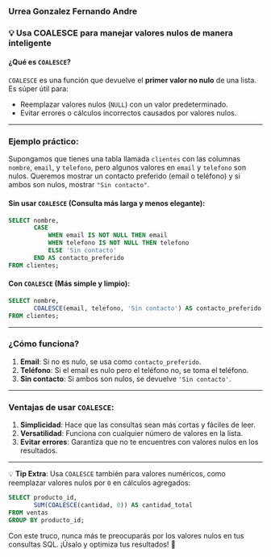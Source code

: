 ### Urrea Gonzalez Fernando Andre
### 💡 Usa **COALESCE** para manejar valores nulos de manera inteligente

#### ¿Qué es `COALESCE`?
`COALESCE` es una función que devuelve el **primer valor no nulo** de una lista. Es súper útil para:
- Reemplazar valores nulos (`NULL`) con un valor predeterminado.
- Evitar errores o cálculos incorrectos causados por valores nulos.

---

### Ejemplo práctico: 

Supongamos que tienes una tabla llamada `clientes` con las columnas `nombre`, `email`, y `telefono`, pero algunos valores en `email` y `telefono` son nulos. Queremos mostrar un contacto preferido (email o teléfono) y si ambos son nulos, mostrar `"Sin contacto"`.

#### Sin usar `COALESCE` (Consulta más larga y menos elegante):
```sql
SELECT nombre,
       CASE 
           WHEN email IS NOT NULL THEN email
           WHEN telefono IS NOT NULL THEN telefono
           ELSE 'Sin contacto'
       END AS contacto_preferido
FROM clientes;
```

#### Con `COALESCE` (Más simple y limpio):
```sql
SELECT nombre,
       COALESCE(email, telefono, 'Sin contacto') AS contacto_preferido
FROM clientes;
```

---

### ¿Cómo funciona?
1. **Email**: Si no es nulo, se usa como `contacto_preferido`.
2. **Teléfono**: Si el email es nulo pero el teléfono no, se toma el teléfono.
3. **Sin contacto**: Si ambos son nulos, se devuelve `'Sin contacto'`.

---

### Ventajas de usar `COALESCE`:
1. **Simplicidad**: Hace que las consultas sean más cortas y fáciles de leer.
2. **Versatilidad**: Funciona con cualquier número de valores en la lista.
3. **Evitar errores**: Garantiza que no te encuentres con valores nulos en los resultados.

---

💡 **Tip Extra**: Usa `COALESCE` también para valores numéricos, como reemplazar valores nulos por `0` en cálculos agregados:

```sql
SELECT producto_id, 
       SUM(COALESCE(cantidad, 0)) AS cantidad_total
FROM ventas
GROUP BY producto_id;
```

Con este truco, nunca más te preocuparás por los valores nulos en tus consultas SQL. ¡Úsalo y optimiza tus resultados! 🚀

